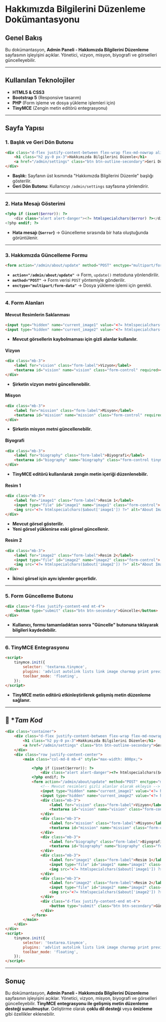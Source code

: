 # Hakkımızda Bilgilerini Düzenleme Dokümantasyonu

## Genel Bakış

Bu dokümantasyon, **Admin Paneli - Hakkımızda Bilgilerini Düzenleme** sayfasının işleyişini açıklar. Yönetici, vizyon, misyon, biyografi ve görselleri güncelleyebilir.

---

## Kullanılan Teknolojiler
- **HTML5 & CSS3**
- **Bootstrap 5** (Responsive tasarım)
- **PHP** (Form işleme ve dosya yükleme işlemleri için)
- **TinyMCE** (Zengin metin editörü entegrasyonu)

---

## Sayfa Yapısı

### **1. Başlık ve Geri Dön Butonu**
```html
<div class="d-flex justify-content-between flex-wrap flex-md-nowrap align-items-center pt-3 pb-2 mb-3 border-bottom">
    <h1 class="h2 py-0 px-3">Hakkımızda Bilgilerini Düzenle</h1>
    <a href="/admin/settings" class="btn btn-outline-secondary">Geri Dön</a>
</div>
```
- **Başlık:** Sayfanın üst kısmında "Hakkımızda Bilgilerini Düzenle" başlığı gösterilir.
- **Geri Dön Butonu:** Kullanıcıyı `/admin/settings` sayfasına yönlendirir.

---

### **2. Hata Mesajı Gösterimi**
```php
<?php if (isset($error)): ?>
    <div class="alert alert-danger"><?= htmlspecialchars($error) ?></div>
<?php endif; ?>
```
- **Hata mesajı (`$error`)** → Güncelleme sırasında bir hata oluştuğunda görüntülenir.

---

### **3. Hakkımızda Güncelleme Formu**
```html
<form action="/admin/about/update" method="POST" enctype="multipart/form-data">
```
- **`action="/admin/about/update"`** → Form, `update()` metoduna yönlendirilir.
- **`method="POST"`** → Form verisi `POST` yöntemiyle gönderilir.
- **`enctype="multipart/form-data"`** → Dosya yükleme işlemi için gerekli.

---

### **4. Form Alanları**
#### **Mevcut Resimlerin Saklanması**
```html
<input type="hidden" name="current_image1" value="<?= htmlspecialchars($about['image1']) ?>">
<input type="hidden" name="current_image2" value="<?= htmlspecialchars($about['image2']) ?>">
```
- **Mevcut görsellerin kaybolmaması için gizli alanlar kullanılır.**

#### **Vizyon**
```html
<div class="mb-3">
    <label for="vision" class="form-label">Vizyon</label>
    <textarea id="vision" name="vision" class="form-control" required><?= htmlspecialchars($about['vision']) ?></textarea>
</div>
```
- **Şirketin vizyon metni güncellenebilir.**

#### **Misyon**
```html
<div class="mb-3">
    <label for="mission" class="form-label">Misyon</label>
    <textarea id="mission" name="mission" class="form-control" required><?= htmlspecialchars($about['mission']) ?></textarea>
</div>
```
- **Şirketin misyon metni güncellenebilir.**

#### **Biyografi**
```html
<div class="mb-3">
    <label for="biography" class="form-label">Biyografi</label>
    <textarea id="biography" name="biography" class="form-control tinymce" required><?= htmlspecialchars($about['biography']) ?></textarea>
</div>
```
- **TinyMCE editörü kullanılarak zengin metin içeriği düzenlenebilir.**

#### **Resim 1**
```html
<div class="mb-3">
    <label for="image1" class="form-label">Resim 1</label>
    <input type="file" id="image1" name="image1" class="form-control">
    <img src="<?= htmlspecialchars($about['image1']) ?>" alt="About Image 1" class="img-fluid mt-2" style="max-width: 200px;">
</div>
```
- **Mevcut görsel gösterilir.**
- **Yeni görsel yüklenirse eski görsel güncellenir.**

#### **Resim 2**
```html
<div class="mb-3">
    <label for="image2" class="form-label">Resim 2</label>
    <input type="file" id="image2" name="image2" class="form-control">
    <img src="<?= htmlspecialchars($about['image2']) ?>" alt="About Image 2" class="img-fluid mt-2" style="max-width: 200px;">
</div>
```
- **İkinci görsel için aynı işlemler geçerlidir.**

---

### **5. Form Güncelleme Butonu**
```html
<div class="d-flex justify-content-end mt-4">
    <button type="submit" class="btn btn-secondary">Güncelle</button>
</div>
```
- **Kullanıcı, formu tamamladıktan sonra "Güncelle" butonuna tıklayarak bilgileri kaydedebilir.**

---

### **6. TinyMCE Entegrasyonu**
```html
<script>
    tinymce.init({
        selector: 'textarea.tinymce',
        plugins: 'advlist autolink lists link image charmap print preview hr anchor pagebreak',
        toolbar_mode: 'floating',
    });
</script>
```
- **TinyMCE metin editörü etkinleştirilerek gelişmiş metin düzenleme sağlanır.**

---
## 📌 **Tam Kod*

```html
<div class="container">
    <div class="d-flex justify-content-between flex-wrap flex-md-nowrap align-items-center pt-3 pb-2 mb-3 border-bottom">
        <h1 class="h2 py-0 px-3">Hakkımızda Bilgilerini Düzenle</h1>
        <a href="/admin/settings" class="btn btn-outline-secondary">Geri Dön</a>
    </div>
    <div class="row justify-content-center">
        <main class="col-md-8 mb-4" style="max-width: 800px;">

            <?php if (isset($error)): ?>
                <div class="alert alert-danger"><?= htmlspecialchars($error) ?></div>
            <?php endif; ?>
            <form action="/admin/about/update" method="POST" enctype="multipart/form-data">
                <!-- Mevcut resimleri gizli alanlar olarak ekleyin -->
                <input type="hidden" name="current_image1" value="<?= htmlspecialchars($about['image1']) ?>">
                <input type="hidden" name="current_image2" value="<?= htmlspecialchars($about['image2']) ?>">
                <div class="mb-3">
                    <label for="vision" class="form-label">Vizyon</label>
                    <textarea id="vision" name="vision" class="form-control" required><?= htmlspecialchars($about['vision']) ?></textarea>
                </div>
                <div class="mb-3">
                    <label for="mission" class="form-label">Misyon</label>
                    <textarea id="mission" name="mission" class="form-control" required><?= htmlspecialchars($about['mission']) ?></textarea>
                </div>
                <div class="mb-3">
                    <label for="biography" class="form-label">Biyografi</label>
                    <textarea id="biography" name="biography" class="form-control tinymce" required><?= htmlspecialchars($about['biography']) ?></textarea>
                </div>
                <div class="mb-3">
                    <label for="image1" class="form-label">Resim 1</label>
                    <input type="file" id="image1" name="image1" class="form-control">
                    <img src="<?= htmlspecialchars($about['image1']) ?>" alt="About Image 1" class="img-fluid mt-2" style="max-width: 200px;">
                </div>
                <div class="mb-3">
                    <label for="image2" class="form-label">Resim 2</label>
                    <input type="file" id="image2" name="image2" class="form-control">
                    <img src="<?= htmlspecialchars($about['image2']) ?>" alt="About Image 2" class="img-fluid mt-2" style="max-width: 200px;">
                </div>
                <div class="d-flex justify-content-end mt-4">
                    <button type="submit" class="btn btn-secondary">Güncelle</button>
                </div>
            </form>
        </main>
    </div>
</div>
<script>
    tinymce.init({
        selector: 'textarea.tinymce',
        plugins: 'advlist autolink lists link image charmap print preview hr anchor pagebreak',
        toolbar_mode: 'floating',
    });
</script>
```
---

## **Sonuç**

Bu dokümantasyon, **Admin Paneli - Hakkımızda Bilgilerini Düzenleme** sayfasının işleyişini açıklar. Yönetici, vizyon, misyon, biyografi ve görselleri güncelleyebilir. **TinyMCE entegrasyonu ile gelişmiş metin düzenleme desteği sunulmuştur.** Geliştirme olarak **çoklu dil desteği** veya **önizleme** gibi özellikler eklenebilir.